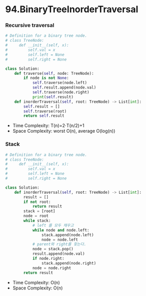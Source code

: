 # 94.BinaryTreeInorderTraversal

### Recursive traversal

```python
# Definition for a binary tree node.
# class TreeNode:
#     def __init__(self, x):
#         self.val = x
#         self.left = None
#         self.right = None

class Solution:
    def traverse(self, node: TreeNode):
        if node is not None:
            self.traverse(node.left)
            self.result.append(node.val)
            self.traverse(node.right)
            print(self.result)
    def inorderTraversal(self, root: TreeNode) -> List[int]:
        self.result = []
        self.traverse(root)
        return self.result
```

* Time Complexity: T\(n\)=2⋅T\(n/2\)+1
* Space Complexity: worst O\(n\), average O\(log\(n\)\)

### Stack

```python
# Definition for a binary tree node.
# class TreeNode:
#     def __init__(self, x):
#         self.val = x
#         self.left = None
#         self.right = None

class Solution:
    def inorderTraversal(self, root: TreeNode) -> List[int]:
        result = []
        if not root:
            return result
        stack = [root]
        node = root
        while stack:
            # left 를 모두 채우고
            while node and node.left:
                stack.append(node.left)
                node = node.left
            # parent와 right를 찾는다.
            node = stack.pop()
            result.append(node.val)
            if node.right:
                stack.append(node.right)
            node = node.right
        return result
```

* Time Complexity: O\(n\)
* Space Complexity: O\(n\)

